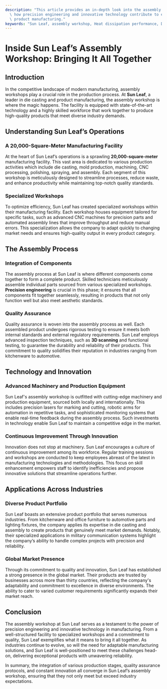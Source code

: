 ```yaml
---
description: "This article provides an in-depth look into the assembly workshop of Sun Leaf, showcasing\
  \ how precision engineering and innovative technology contribute to exceptional\
  \ product manufacturing."
keywords: "Sun Leaf, assembly workshop, Heat dissipation performance, Die casting process"
---
```

# Inside Sun Leaf’s Assembly Workshop: Bringing It All Together

## Introduction

In the competitive landscape of modern manufacturing, assembly workshops play a crucial role in the production process. At **Sun Leaf**, a leader in die casting and product manufacturing, the assembly workshop is where the magic happens. The facility is equipped with state-of-the-art technology and a highly skilled workforce that work together to produce high-quality products that meet diverse industry demands.

## Understanding Sun Leaf’s Operations

### A 20,000-Square-Meter Manufacturing Facility

At the heart of Sun Leaf’s operations is a sprawling **20,000-square-meter** manufacturing facility. This vast area is dedicated to various production activities which include die casting, mold production, machining, CNC processing, polishing, spraying, and assembly. Each segment of this workshop is meticulously designed to streamline processes, reduce waste, and enhance productivity while maintaining top-notch quality standards.

### Specialized Workshops

To optimize efficiency, Sun Leaf has created specialized workshops within their manufacturing facility. Each workshop houses equipment tailored for specific tasks, such as advanced CNC machines for precision parts and automated assembly lines that improve throughput and reduce manual errors. This specialization allows the company to adapt quickly to changing market needs and ensures high-quality output in every product category.

## The Assembly Process

### Integration of Components

The assembly process at Sun Leaf is where different components come together to form a complete product. Skilled technicians meticulously assemble individual parts sourced from various specialized workshops. **Precision engineering** is crucial in this phase; it ensures that all components fit together seamlessly, resulting in products that not only function well but also meet aesthetic standards.

### Quality Assurance

Quality assurance is woven into the assembly process as well. Each assembled product undergoes rigorous testing to ensure it meets both internal standards and external regulatory requirements. Sun Leaf employs advanced inspection techniques, such as **3D scanning** and functional testing, to guarantee the durability and reliability of their products. This commitment to quality solidifies their reputation in industries ranging from kitchenware to automotive.

## Technology and Innovation

### Advanced Machinery and Production Equipment

Sun Leaf's assembly workshop is outfitted with cutting-edge machinery and production equipment, sourced both locally and internationally. This includes precision lasers for marking and cutting, robotic arms for automation in repetitive tasks, and sophisticated monitoring systems that enable real-time feedback during the assembly process. Such investments in technology enable Sun Leaf to maintain a competitive edge in the market.

### Continuous Improvement Through Innovation

Innovation does not stop at machinery. Sun Leaf encourages a culture of continuous improvement among its workforce. Regular training sessions and workshops are conducted to keep employees abreast of the latest in manufacturing technologies and methodologies. This focus on skill enhancement empowers staff to identify inefficiencies and propose innovative solutions that streamline operations further.

## Applications Across Industries

### Diverse Product Portfolio

Sun Leaf boasts an extensive product portfolio that serves numerous industries. From kitchenware and office furniture to automotive parts and lighting fixtures, the company applies its expertise in die casting and assembly to create products that genuinely meet market demands. Notably, their specialized applications in military communication systems highlight the company’s ability to handle complex projects with precision and reliability.

### Global Market Presence

Through its commitment to quality and innovation, Sun Leaf has established a strong presence in the global market. Their products are trusted by businesses across more than thirty countries, reflecting the company's adaptability and commitment to excellence in diverse environments. The ability to cater to varied customer requirements significantly expands their market reach.

## Conclusion

The assembly workshop at Sun Leaf serves as a testament to the power of precision engineering and innovative technology in manufacturing. From a well-structured facility to specialized workshops and a commitment to quality, Sun Leaf exemplifies what it means to bring it all together. As industries continue to evolve, so will the need for adaptable manufacturing solutions, and Sun Leaf is well-positioned to meet these challenges head-on, delivering exceptional products with unwavering reliability. 

In summary, the integration of various production stages, quality assurance protocols, and constant innovation all converge in Sun Leaf’s assembly workshop, ensuring that they not only meet but exceed industry expectations.
